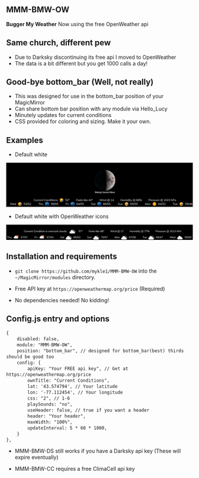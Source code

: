 ## MMM-BMW-OW

**Bugger My Weather**  Now using the free OpenWeather api

## Same church, different pew

* Due to Darksky discontinuing its free api I moved to OpenWeather
* The data is a bit different but you get 1000 calls a day!

## Good-bye bottom_bar (Well, not really)

* This was designed for use in the bottom_bar position of your MagicMirror
* Can share bottom bar position with any module via Hello_Lucy
* Minutely updates for current conditions
* CSS provided for coloring and sizing. Make it your own.

## Examples

* Default white

![](images/1.png)

* Default white with OpenWeather icons

![](images/2.png)

## Installation and requirements

* `git clone https://github.com/mykle1/MMM-BMW-OW` into the `~/MagicMirror/modules` directory.

* Free API key at `https://openweathermap.org/price` (Required)

* No dependencies needed! No kidding!

## Config.js entry and options

```
{
    disabled: false,
    module: "MMM-BMW-OW",
    position: "bottom_bar", // designed for bottom_bar(best) thirds should be good too
    config: {
        apiKey: "Your FREE api key", // Get at https://openweathermap.org/price
        ownTitle: "Current Conditions",
        lat: '43.574794', // Your latitude
        lon: '-77.112454', // Your longitude
        css: "2", // 1-6
        playSounds: "no",
        useHeader: false, // true if you want a header
        header: "Your header",
        maxWidth: "100%",
        updateInterval: 5 * 60 * 1000,
    }
},
```

* MMM-BMW-DS still works if you have a Darksky api key (These will expire eventually)

* MMM-BMW-CC requires a free ClimaCell api key
